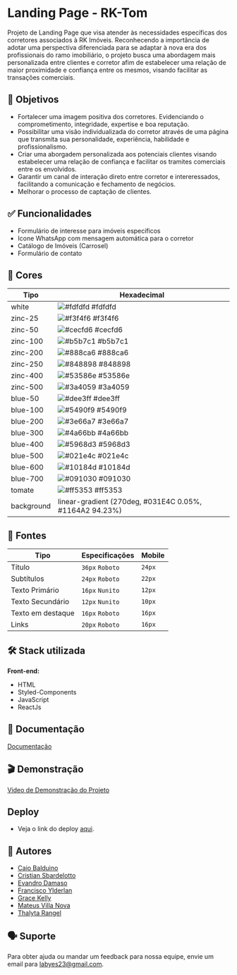 # Landing Page - RK-Tom

Projeto de Landing Page que visa atender às necessidades específicas dos corretores associados à RK Imóveis.
Reconhecendo a importância de adotar uma perspectiva diferenciada para se adaptar à nova era dos profissionais do ramo imobiliário, o projeto busca uma abordagem mais personalizada entre clientes e corretor afim de estabelecer uma relação de maior proximidade e confiança entre os mesmos, visando facilitar as transações comerciais.

## 🎯 Objetivos

- Fortalecer uma imagem positiva dos corretores. Evidenciando o comprometimento, integridade, expertise e boa reputação.
- Possibilitar uma visão individualizada do corretor através de uma página que transmita sua personalidade, experiência, habilidade e profissionalismo.
- Criar uma aborgadem personalizada aos potenciais clientes visando estabelecer uma relação de confiança e facilitar os tramites comerciais entre os envolvidos.
- Garantir um canal de interação direto entre corretor e intereressados, facilitando a comunicação e fechamento de negócios.
- Melhorar o processo de captação de clientes.

## ✅ Funcionalidades

- Formulário de interesse para imóveis específicos
- Icone WhatsApp com mensagem automática para o corretor
- Catálogo de Imóveis (Carrosel)
- Formulário de contato

## 🎨 Cores

| Tipo       | Hexadecimal                                                      |
| ---------- | ---------------------------------------------------------------- |
| white      | ![#fdfdfd](https://via.placeholder.com/10/fdfdfd?text=+) #fdfdfd |
| zinc-25    | ![#f3f4f6](https://via.placeholder.com/10/f3f4f6?text=+) #f3f4f6 |
| zinc-50    | ![#cecfd6](https://via.placeholder.com/10/cecfd6?text=+) #cecfd6 |
| zinc-100   | ![#b5b7c1](https://via.placeholder.com/10/b5b7c1?text=+) #b5b7c1 |
| zinc-200   | ![#888ca6](https://via.placeholder.com/10/888ca6?text=+) #888ca6 |
| zinc-250   | ![#848898](https://via.placeholder.com/10/848898?text=+) #848898 |
| zinc-400   | ![#53586e](https://via.placeholder.com/10/53586e?text=+) #53586e |
| zinc-500   | ![#3a4059](https://via.placeholder.com/10/3a4059?text=+) #3a4059 |
| blue-50    | ![#dee3ff](https://via.placeholder.com/10/dee3ff?text=+) #dee3ff |
| blue-100   | ![#5490f9](https://via.placeholder.com/10/5490f9?text=+) #5490f9 |
| blue-200   | ![#3e66a7](https://via.placeholder.com/10/3e66a7?text=+) #3e66a7 |
| blue-300   | ![#4a66bb](https://via.placeholder.com/10/4a66bb?text=+) #4a66bb |
| blue-400   | ![#5968d3](https://via.placeholder.com/10/5968d3?text=+) #5968d3 |
| blue-500   | ![#021e4c](https://via.placeholder.com/10/021e4c?text=+) #021e4c |
| blue-600   | ![#10184d](https://via.placeholder.com/10/10184d?text=+) #10184d |
| blue-700   | ![#091030](https://via.placeholder.com/10/091030?text=+) #091030 |
| tomate     | ![#ff5353](https://via.placeholder.com/10/ff5353?text=+) #ff5353 |
| background | linear-gradient (270deg, #031E4C 0.05%, #1164A2 94.23%)          |

## 📃 Fontes

| Tipo              | Especificações  | Mobile |
| ----------------- | --------------- | ------ |
| Título            | `36px` `Roboto` | `24px` |
| Subtítulos        | `24px` `Roboto` | `22px` |
| Texto Primário    | `16px` `Nunito` | `12px` |
| Texto Secundário  | `12px` `Nunito` | `10px` |
| Texto em destaque | `16px` `Roboto` | `16px` |
| Links             | `20px` `Roboto` | `16px` |

## 🛠️ Stack utilizada

**Front-end:**

- HTML
- Styled-Components
- JavaScript
- ReactJs

## 📁 Documentação

[Documentação](https://www.notion.so/RK-IM-VEIS-V1-FINAL-26e7a78fa5744e28b76caaad00e18386?pvs=4)

## 🎬 Demonstração

[Video de Demonstração do Projeto](https://www.youtube.com/watch?v=5rYJ7-UzUh4&ab_channel=LabYes%21)

## Deploy

- Veja o link do deploy [aqui](link-do-deploy).

## 👥 Autores

- [Caio Balduino](https://github.com/Caiobaldur)
- [Cristian Sbardelotto](https://github.com/cristian-sbardelotto)
- [Evandro Damaso](https://github.com/dam450)
- [Francisco Ylderlan](https://github.com/FranciscoYlderlan)
- [Grace Kelly](https://github.com/gksouza)
- [Mateus Villa Nova](https://github.com/Villa-Nova)
- [Thalyta Rangel](https://github.com/ThalytaRangel)

## 🗣️ Suporte

Para obter ajuda ou mandar um feedback para nossa equipe, envie um email para labyes23@gmail.com.
